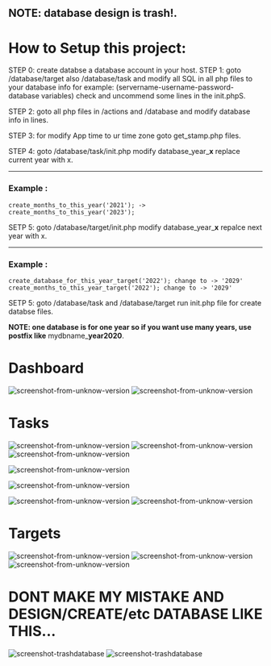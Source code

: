 ## **NOTE: database design is trash!**.


# How to Setup this project:

STEP 0: create databse a database account in your host.
STEP 1: goto /database/target also /database/task and modify all SQL in all php files to your database info
        for example: (servername-username-password-database variables)
        check and uncommend some lines in the init.phpS.
        
        
STEP 2: goto all php files in /actions and /database and modify database info in lines.

STEP 3: for modify App time to ur time zone goto get_stamp.php files.

STEP 4: goto /database/task/init.php modify database_year_**x** replace current year with x.
____________________________________
### Example :<br/>
    create_months_to_this_year('2021'); ->  create_months_to_this_year('2023'); 



SETP 5: goto /database/target/init.php modify database_year_**x** repalce next year with x.
____________________________________
### Example :<br/>
    create_database_for_this_year_target('2022'); change to -> '2029'
    create_months_to_this_year_target('2022'); change to -> '2029'



SETP 5: goto /database/task and /database/target run init.php file for create databse files.


**NOTE: one database is for one year so if you want use many years, use postfix like** mydbname_**year2020**.

# Dashboard
![screenshot-from-unknow-version](http://mewware.com/mewware/p-taskmanager-sss/version-unknown/Screenshot%20from%202021-01-20%2004-46-49.png)
![screenshot-from-unknow-version](http://mewware.com/mewware/p-taskmanager-sss/version-unknown/Screenshot%20from%202021-01-20%2004-46-54.png)

# Tasks
![screenshot-from-unknow-version](http://mewware.com/mewware/p-taskmanager-sss/version-unknown/Screenshot%20from%202021-01-20%2004-45-59.png)
![screenshot-from-unknow-version](http://mewware.com/mewware/p-taskmanager-sss/version-unknown/Screenshot%20from%202021-01-20%2004-46-03.png)
![screenshot-from-unknow-version](http://mewware.com/mewware/p-taskmanager-sss/version-unknown/Screenshot%20from%202021-01-20%2004-45-51.png)

![screenshot-from-unknow-version](http://mewware.com/mewware/p-taskmanager-sss/version-unknown/Screenshot%20from%202021-01-20%2004-47-08.png)

![screenshot-from-unknow-version](http://mewware.com/mewware/p-taskmanager-sss/version-unknown/Screenshot%20from%202021-01-20%2004-47-35.png)

![screenshot-from-unknow-version](http://mewware.com/mewware/p-taskmanager-sss/version-unknown/Screenshot%20from%202021-01-20%2004-48-24.png)
![screenshot-from-unknow-version](http://mewware.com/mewware/p-taskmanager-sss/version-unknown/Screenshot%20from%202021-01-20%2004-51-32.png)


# Targets
![screenshot-from-unknow-version](http://mewware.com/mewware/p-taskmanager-sss/version-unknown/Screenshot%20from%202021-01-20%2004-46-11.png)
![screenshot-from-unknow-version](http://mewware.com/mewware/p-taskmanager-sss/version-unknown/Screenshot%20from%202021-01-20%2004-46-30.png)
![screenshot-from-unknow-version](http://mewware.com/mewware/p-taskmanager-sss/version-unknown/Screenshot%20from%202021-01-20%2004-46-37.png)




# DONT MAKE MY MISTAKE AND DESIGN/CREATE/etc DATABASE LIKE THIS...
![screenshot-trashdatabase](http://mewware.com/mewware/p-taskmanager-sss/version-unknown/database-ss/db-1Screenshot%20from%202022-08-20%2005-07-45.png)
![screenshot-trashdatabase](http://mewware.com/mewware/p-taskmanager-sss/version-unknown/database-ss/db-0Screenshot%20from%202022-08-20%2005-07-19.png)
